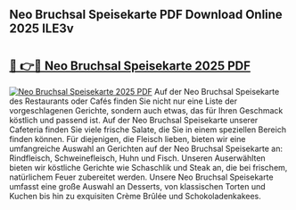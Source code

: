 ## Neo Bruchsal Speisekarte PDF Download Online 2025 ILE3v

# <h2><a href="http://gc77fx.nevu.top/?p=Neo+Bruchsal+Speisekarte">🔗 👉🔴 Neo Bruchsal Speisekarte 2025 PDF</a></h2>

[![Neo Bruchsal Speisekarte 2025 PDF](https://i.imgur.com/dBaPXMq.png)](http://gc77fx.nevu.top/?p=Neo+Bruchsal+Speisekarte)
Auf der Neo Bruchsal Speisekarte des Restaurants oder Cafés finden Sie nicht nur eine Liste der vorgeschlagenen Gerichte, sondern auch etwas, das für Ihren Geschmack köstlich und passend ist. Auf der Neo Bruchsal Speisekarte unserer Cafeteria finden Sie viele frische Salate, die Sie in einem speziellen Bereich finden können. Für diejenigen, die Fleisch lieben, bieten wir eine umfangreiche Auswahl an Gerichten auf der Neo Bruchsal Speisekarte an: Rindfleisch, Schweinefleisch, Huhn und Fisch. Unseren Auserwählten bieten wir köstliche Gerichte wie Schaschlik und Steak an, die bei frischem, natürlichem Feuer zubereitet werden. Unsere Neo Bruchsal Speisekarte umfasst eine große Auswahl an Desserts, von klassischen Torten und Kuchen bis hin zu exquisiten Crème Brûlée und Schokoladenkakees.
